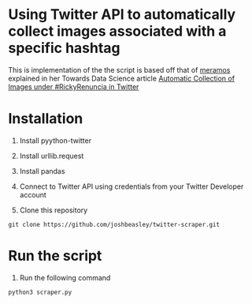 # Using Twitter API to automatically collect images associated with a specific hashtag

This is implementation of the the script is based off that of [meramos](https://github.com/meramos) explained in her Towards Data Science article [Automatic Collection of Images under #RickyRenuncia in Twitter](https://towardsdatascience.com/automatic-collection-of-images-under-rickyrenuncia-in-twitter-a86adb7124cb)

# Installation
1. Install pyython-twitter

2. Install urllib.request

3. Install pandas

4. Connect to Twitter API using credentials from your Twitter Developer account
   
4. Clone this repository
  ```Shell
  git clone https://github.com/joshbeasley/twitter-scraper.git
  ```

# Run the script
1. Run the following command
  ```Shell
  python3 scraper.py
  ```








           

